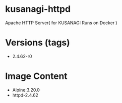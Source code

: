 # kusanagi-httpd

Apache HTTP Server( for KUSANAGI Runs on Docker )

# Versions (tags)

- 2.4.62-r0

# Image Content

- Alpine:3.20.0
- httpd-2.4.62

